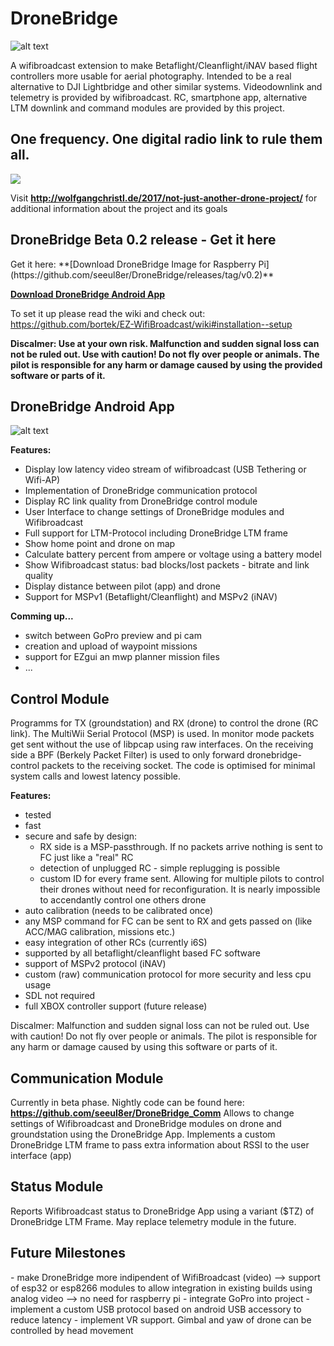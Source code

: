 # DroneBridge
![alt text](https://raw.githubusercontent.com/seeul8er/DroneBridge/master/wiki/DroneBridgeLogo-1_smaller.png)

A wifibroadcast extension to make Betaflight/Cleanflight/iNAV based flight controllers more usable for aerial photography. Intended to be a real alternative to DJI Lightbridge and other similar systems. Videodownlink and telemetry is provided by wifibroadcast. RC, smartphone app, alternative LTM downlink and command modules are provided by this project.

<h2>One frequency. One digital radio link to rule them all.</h2>
<img src="https://github.com/seeul8er/DroneBridge/blob/master/wiki/oneforall.jpg">

Visit <b>http://wolfgangchristl.de/2017/not-just-another-drone-project/</b> for additional information about the project and its goals

<h2>DroneBridge Beta 0.2 release - Get it here</h2>
Get it here: 
**[Download DroneBridge Image for Raspberry Pi](https://github.com/seeul8er/DroneBridge/releases/tag/v0.2)**

**[Download DroneBridge Android App](https://forstudents-my.sharepoint.com/personal/ga25puh_forstudents_onmicrosoft_com/_layouts/15/guestaccess.aspx?docid=06b1ff2fa69744f45921789b52f88d853&authkey=AeCN4yiqgmL06Mq-rO1Lz6Y&expiration=2018-01-31T23%3A00%3A00.000Z&e=7422989d8eee49e28a268767350b10b1)**

To set it up please read the wiki and check out: https://github.com/bortek/EZ-WifiBroadcast/wiki#installation--setup


**Discalmer: Use at your own risk. Malfunction and sudden signal loss can not be ruled out. Use with caution! Do not fly over people or animals. The pilot is responsible for any harm or damage caused by using the provided software or parts of it.**

<h2>DroneBridge Android App</h2>

![alt text](https://raw.githubusercontent.com/seeul8er/DroneBridge/master/wiki/dp_app-map-2017-10-29-kleiner.png)

<b>Features:</b>
 - Display low latency video stream of wifibroadcast (USB Tethering or Wifi-AP)
 - Implementation of DroneBridge communication protocol
 - Display RC link quality from DroneBridge control module
 - User Interface to change settings of DroneBridge modules and Wifibroadcast
 - Full support for LTM-Protocol including DroneBridge LTM frame
 - Show home point and drone on map
 - Calculate battery percent from ampere or voltage using a battery model
 - Show Wifibroadcast status: bad blocks/lost packets - bitrate and link quality
 - Display distance between pilot (app) and drone
 - Support for MSPv1 (Betaflight/Cleanflight) and MSPv2 (iNAV)

<b>Comming up...</b>
 - switch between GoPro preview and pi cam
 - creation and upload of waypoint missions
 - support for EZgui an mwp planner mission files
 - ...

<h2>Control Module</h2>

Programms for TX (groundstation) and RX (drone) to control the drone (RC link). The MultiWii Serial Protocol (MSP) is used.
In monitor mode packets get sent without the use of libpcap using raw interfaces. On the receiving side a BPF (Berkely Packet Filter) is used to only forward dronebridge-control packets to the receiving socket. The code is optimised for minimal system calls and lowest latency possible.

<b>Features:</b>
 - tested
 - fast
 - secure and safe by design: 
   - RX side is a MSP-passthrough. If no packets arrive nothing is sent to FC just like a "real" RC
   - detection of unplugged RC - simple replugging is possible
   - custom ID for every frame sent. Allowing for multiple pilots to control their drones without need for reconfiguration. It is nearly impossible to accendantly control one others drone
 - auto calibration (needs to be calibrated once)
 - any MSP command for FC can be sent to RX and gets passed on (like ACC/MAG calibration, missions etc.)
 - easy integration of other RCs (currently i6S)
 - supported by all betaflight/cleanflight based FC software
 - support of MSPv2 protocol (iNAV)
 - custom (raw) communication protocol for more security and less cpu usage
 - SDL not required
 - full XBOX controller support (future release)

Discalmer: Malfunction and sudden signal loss can not be ruled out. Use with caution! Do not fly over people or animals. The pilot is responsible for any harm or damage caused by using this software or parts of it.

<h2>Communication Module</h2>

Currently in beta phase.
Nightly code can be found here: <b>https://github.com/seeul8er/DroneBridge_Comm</b>
Allows to change settings of Wifibroadcast and DroneBridge modules on drone and groundstation using the DroneBridge App.
Implements a custom DroneBridge LTM frame to pass extra information about RSSI to the user interface (app)

<h2>Status Module</h2>
Reports Wifibroadcast status to DroneBridge App using a variant ($TZ) of DroneBridge LTM Frame. May replace telemetry module in the future.


<h2>Future Milestones</h2>
 - make DroneBridge more indipendent of WifiBroadcast (video) --> support of esp32 or esp8266 modules to allow integration in existing builds using analog video --> no need for raspberry pi
 - integrate GoPro into project
 - implement a custom USB protocol based on android USB accessory to reduce latency
 - implement VR support. Gimbal and yaw of drone can be controlled by head movement
